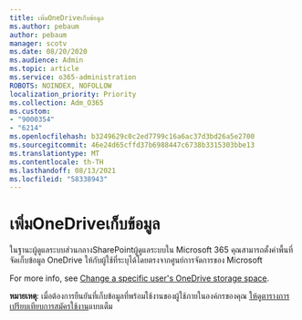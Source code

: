 ```yaml
---
title: เพิ่มOneDriveเก็บข้อมูล
ms.author: pebaum
author: pebaum
manager: scotv
ms.date: 08/20/2020
ms.audience: Admin
ms.topic: article
ms.service: o365-administration
ROBOTS: NOINDEX, NOFOLLOW
localization_priority: Priority
ms.collection: Adm_O365
ms.custom:
- "9000354"
- "6214"
ms.openlocfilehash: b3249629c0c2ed7799c16a6ac37d3bd26a5e2700
ms.sourcegitcommit: 46e24d65cffd37b6988447c6738b3315303bbe13
ms.translationtype: MT
ms.contentlocale: th-TH
ms.lasthandoff: 08/13/2021
ms.locfileid: "58338943"
---
```

# <a name="increase-onedrive-storage"></a>เพิ่มOneDriveเก็บข้อมูล

ในฐานะผู้ดูแลระบบส่วนกลางSharePointผู้ดูแลระบบใน Microsoft 365 คุณสามารถตั้งค่าพื้นที่จัดเก็บข้อมูล OneDrive ให้กับผู้ใช้ที่ระบุได้โดยตรงจากศูนย์การจัดการของ Microsoft  

For more info, see [Change a specific user's OneDrive storage space](https://docs.microsoft.com/onedrive/change-user-storage).

**หมายเหตุ**: เมื่อต้องการยืนยันที่เก็บข้อมูลที่พร้อมใช้งานของผู้ใช้ภายในองค์กรของคุณ [ให้ดูตารางการเปรียบเทียบการสมัครใช้งาน](https://go.microsoft.com/fwlink/?linkid=2139145)แบบเต็ม 